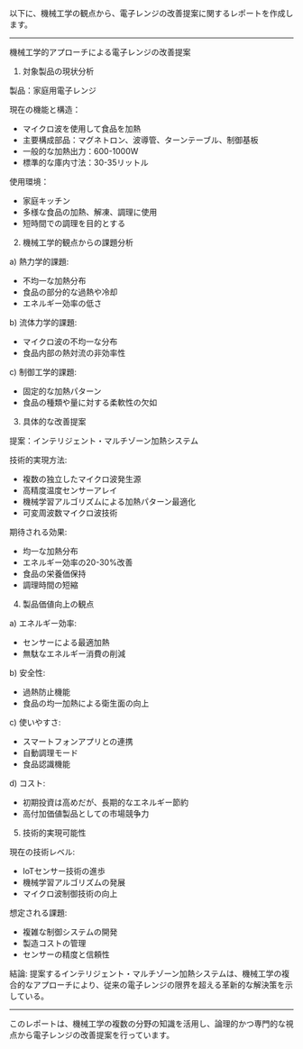 以下に、機械工学の観点から、電子レンジの改善提案に関するレポートを作成します。

---------------------------------------

機械工学的アプローチによる電子レンジの改善提案

1. 対象製品の現状分析

製品：家庭用電子レンジ

現在の機能と構造：
- マイクロ波を使用して食品を加熱
- 主要構成部品：マグネトロン、波導管、ターンテーブル、制御基板
- 一般的な加熱出力：600-1000W
- 標準的な庫内寸法：30-35リットル

使用環境：
- 家庭キッチン
- 多様な食品の加熱、解凍、調理に使用
- 短時間での調理を目的とする

2. 機械工学的観点からの課題分析

a) 熱力学的課題:
- 不均一な加熱分布
- 食品の部分的な過熱や冷却
- エネルギー効率の低さ

b) 流体力学的課題:
- マイクロ波の不均一な分布
- 食品内部の熱対流の非効率性

c) 制御工学的課題:
- 固定的な加熱パターン
- 食品の種類や量に対する柔軟性の欠如

3. 具体的な改善提案

提案：インテリジェント・マルチゾーン加熱システム

技術的実現方法:
- 複数の独立したマイクロ波発生源
- 高精度温度センサーアレイ
- 機械学習アルゴリズムによる加熱パターン最適化
- 可変周波数マイクロ波技術

期待される効果:
- 均一な加熱分布
- エネルギー効率の20-30%改善
- 食品の栄養価保持
- 調理時間の短縮

4. 製品価値向上の観点

a) エネルギー効率:
- センサーによる最適加熱
- 無駄なエネルギー消費の削減

b) 安全性:
- 過熱防止機能
- 食品の均一加熱による衛生面の向上

c) 使いやすさ:
- スマートフォンアプリとの連携
- 自動調理モード
- 食品認識機能

d) コスト:
- 初期投資は高めだが、長期的なエネルギー節約
- 高付加価値製品としての市場競争力

5. 技術的実現可能性

現在の技術レベル:
- IoTセンサー技術の進歩
- 機械学習アルゴリズムの発展
- マイクロ波制御技術の向上

想定される課題:
- 複雑な制御システムの開発
- 製造コストの管理
- センサーの精度と信頼性

結論:
提案するインテリジェント・マルチゾーン加熱システムは、機械工学の複合的なアプローチにより、従来の電子レンジの限界を超える革新的な解決策を示している。

---------------------------------------

このレポートは、機械工学の複数の分野の知識を活用し、論理的かつ専門的な視点から電子レンジの改善提案を行っています。